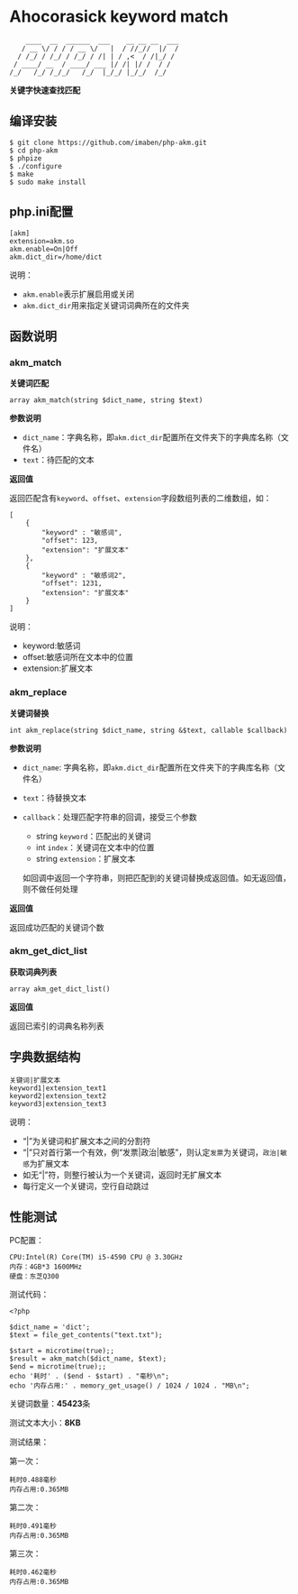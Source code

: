 # Ahocorasick keyword match

```
    ____  __  ______  ___    __ __ __  ___
   / __ \/ / / / __ \/   |  / //_//  |/  /
  / /_/ / /_/ / /_/ / /| | / ,<  / /|_/ /
 / ____/ __  / ____/ ___ |/ /| |/ /  / /
/_/   /_/ /_/_/   /_/  |_/_/ |_/_/  /_/

```

**关键字快速查找匹配**

## 编译安装

```
$ git clone https://github.com/imaben/php-akm.git
$ cd php-akm
$ phpize
$ ./configure
$ make 
$ sudo make install
```

## php.ini配置
```
[akm]
extension=akm.so
akm.enable=On|Off
akm.dict_dir=/home/dict
```

说明：

- `akm.enable`表示扩展启用或关闭
- `akm.dict_dir`用来指定关键词词典所在的文件夹


## 函数说明

### akm_match

**关键词匹配**

```
array akm_match(string $dict_name, string $text)
```

**参数说明**

- `dict_name`：字典名称，即`akm.dict_dir`配置所在文件夹下的字典库名称（文件名）
- `text`：待匹配的文本

**返回值**

返回匹配含有`keyword`、`offset`、`extension`字段数组列表的二维数组，如：

```
[
	{
		"keyword" : "敏感词",
		"offset": 123,
		"extension": "扩展文本"
	},
	{
		"keyword" : "敏感词2",
		"offset": 1231,
		"extension": "扩展文本"
	}
]
```
说明：

- keyword:敏感词
- offset:敏感词所在文本中的位置
- extension:扩展文本

### akm_replace

**关键词替换**

```
int akm_replace(string $dict_name, string &$text, callable $callback)
```

**参数说明**

- `dict_name`: 字典名称，即`akm.dict_dir`配置所在文件夹下的字典库名称（文件名）
- `text`：待替换文本
- `callback`：处理匹配字符串的回调，接受三个参数
	- string `keyword`：匹配出的关键词
	- int `index`：关键词在文本中的位置
	- string `extension`：扩展文本
	
	如回调中返回一个字符串，则把匹配到的关键词替换成返回值。如无返回值，则不做任何处理

**返回值**

返回成功匹配的关键词个数

### akm_get_dict_list

**获取词典列表**

```
array akm_get_dict_list()
```

**返回值**

返回已索引的词典名称列表

## 字典数据结构

```
关键词|扩展文本
keyword1|extension_text1
keyword2|extension_text2
keyword3|extension_text3
```

说明：

- “|”为关键词和扩展文本之间的分割符
- “|”只对首行第一个有效，例“发票|政治|敏感”，则认定`发票`为关键词，`政治|敏感`为扩展文本
- 如无“|”符，则整行被认为一个关键词，返回时无扩展文本
- 每行定义一个关键词，空行自动跳过

## 性能测试

PC配置：
```
CPU:Intel(R) Core(TM) i5-4590 CPU @ 3.30GHz
内存：4GB*3 1600MHz
硬盘：东芝Q300
```

测试代码：

```
<?php

$dict_name = 'dict';
$text = file_get_contents("text.txt");

$start = microtime(true);;
$result = akm_match($dict_name, $text);
$end = microtime(true);;
echo '耗时' . ($end - $start) . "毫秒\n";
echo '内存占用:' . memory_get_usage() / 1024 / 1024 . "MB\n";
```

关键词数量：**45423**条

测试文本大小：**8KB**

测试结果：

第一次：
```
耗时0.488毫秒
内存占用:0.365MB
```

第二次：
```
耗时0.491毫秒
内存占用:0.365MB
```

第三次：
```
耗时0.462毫秒
内存占用:0.365MB
```
